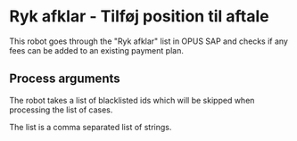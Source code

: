 # Ryk afklar - Tilføj position til aftale

This robot goes through the "Ryk afklar" list in OPUS SAP and checks if any
fees can be added to an existing payment plan.

## Process arguments

The robot takes a list of blacklisted ids which will be skipped
when processing the list of cases.

The list is a comma separated list of strings.
